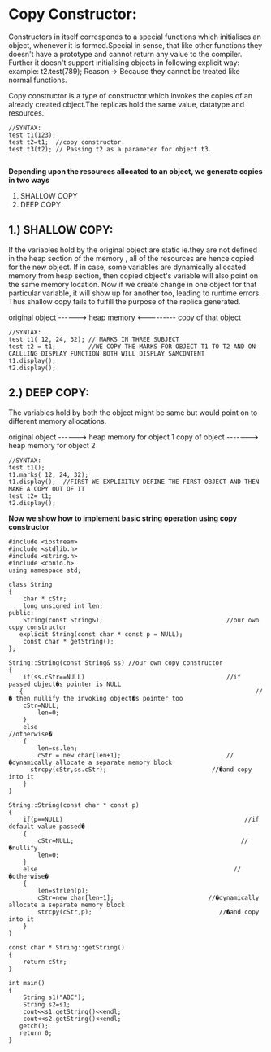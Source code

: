 Copy Constructor:
===============
Constructors in itself corresponds to a special functions which initialises an object, whenever it is formed.Special in sense, that like other functions they doesn't have a prototype and cannot return any value to the compiler.
Further it doesn't support initialising objects in following explicit way:
example:  t2.test(789);
Reason -> Because they cannot be treated like normal functions.

Copy constructor is a type of constructor which invokes the copies of an already created object.The replicas hold the same 
value, datatype and resources.

```
//SYNTAX:
test t1(123);
test t2=t1;  //copy constructor.
test t3(t2); // Passing t2 as a parameter for object t3. 
 
```

**Depending upon the resources allocated to an object, we generate copies in two ways**

1) SHALLOW COPY
2) DEEP COPY

1.) SHALLOW COPY:
---------------
If the variables hold by the original object are static ie.they are not defined in the heap section of the memory , all of the resources are hence copied for the new object.
If in case, some variables are dynamically allocated memory from heap section, then copied object's variable will also point on the same memory location. Now if we create change in one object for that particular variable, it will show up for another too, leading to runtime errors. Thus shallow copy fails to fulfill the purpose of the replica generated.

original object ------> heap memory <--------- copy of that object

```
//SYNTAX:
test t1( 12, 24, 32); // MARKS IN THREE SUBJECT
test t2 = t1;         //WE COPY THE MARKS FOR OBJECT T1 TO T2 AND ON CALLLING DISPLAY FUNCTION BOTH WILL DISPLAY SAMCONTENT
t1.display();
t2.display();

```

2.) DEEP COPY:
---------------
The variables hold by both the object might be same but would point on to different memory allocations.

original object ------> heap memory for object 1
copy of object -------> heap memory for object 2

```
//SYNTAX:
test t1();
t1.marks( 12, 24, 32);
t1.display();  //FIRST WE EXPLIXITLY DEFINE THE FIRST OBJECT AND THEN MAKE A COPY OUT OF IT
test t2= t1;
t2.display();

```
**Now we show how to implement basic string operation using copy constructor**


```
#include <iostream>
#include <stdlib.h>
#include <string.h>
#include <conio.h>
using namespace std;

class String
{
	char * cStr;
	long unsigned int len;
public:
	String(const String&); 			                        //our own copy constructor
   explicit String(const char * const p = NULL);
	const char * getString();
};

String::String(const String& ss) //our own copy constructor
{
	if(ss.cStr==NULL) 				                        //if passed object�s pointer is NULL
   {							                                	//� then nullify the invoking object�s pointer too
   	cStr=NULL;
		len=0;
	}
	else 									                //otherwise�
	{
		len=ss.len;
		cStr = new char[len+1]; 	                        //�dynamically allocate a separate memory block
      strcpy(cStr,ss.cStr);		                        //�and copy into it
	}
}

String::String(const char * const p)
{
	if(p==NULL) 					                	         //if default value passed�
	{
		cStr=NULL; 					                	        //�nullify
		len=0;
	} 
	else 									                  //�otherwise�
	{
		len=strlen(p);
		cStr=new char[len+1]; 		                   //�dynamically allocate a separate memory block
		strcpy(cStr,p); 			                      //�and copy into it
	}
}

const char * String::getString()
{
	return cStr;
}

int main()
{
	String s1("ABC");
	String s2=s1;
	cout<<s1.getString()<<endl;
	cout<<s2.getString()<<endl;
   getch();
   return 0;
}

```
